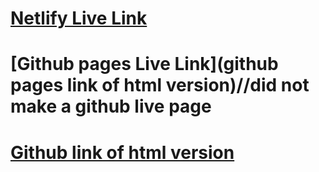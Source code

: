 # [Netlify Live Link](https://react7-4.netlify.app/)
# [Github pages Live Link](github pages link of html version)//did not make a github live page
# [Github link of html version](https://github.com/melsabiti/React-7.4/commit/5106729a1a344152cf4e2a35d4b2e95b21b33ec3)





